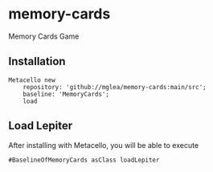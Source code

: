 # memory-cards
Memory Cards Game

## Installation

```st
Metacello new
	repository: 'github://mglea/memory-cards:main/src';
	baseline: 'MemoryCards';
	load
```

## Load Lepiter

After installing with Metacello, you will be able to execute

```
#BaselineOfMemoryCards asClass loadLepiter
```
